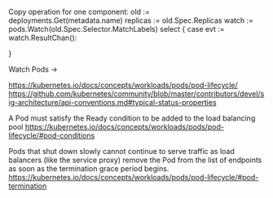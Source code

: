 Copy operation for one component:
old := deployments.Get(metadata.name)
replicas := old.Spec.Replicas
watch := pods.Watch(old.Spec.Selector.MatchLabels)
select {
case evt := watch.ResultChan():
    
}

Watch Pods
-> 

https://kubernetes.io/docs/concepts/workloads/pods/pod-lifecycle/
https://github.com/kubernetes/community/blob/master/contributors/devel/sig-architecture/api-conventions.md#typical-status-properties

A Pod must satisfy the Ready condition to be added to the load balancing pool
https://kubernetes.io/docs/concepts/workloads/pods/pod-lifecycle/#pod-conditions

Pods that shut down slowly cannot continue to serve traffic as load balancers (like the service proxy) remove the Pod from the list of endpoints as soon as the termination grace period begins.
https://kubernetes.io/docs/concepts/workloads/pods/pod-lifecycle/#pod-termination
